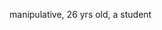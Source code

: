 manipulative, 26 yrs old, a student

<!---
manipulative/manipulative is a ✨ special ✨ repository because its `README.md` (this file) appears on your GitHub profile.
You can click the Preview link to take a look at your changes.
--->
